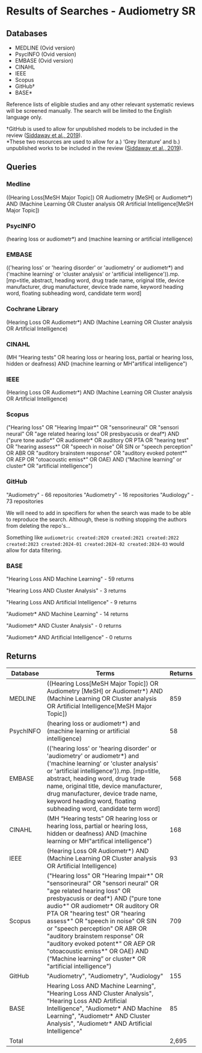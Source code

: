 # Results of Searches - Audiometry SR
## Databases

- MEDLINE (Ovid version)
- PsycINFO (Ovid version)
- EMBASE (Ovid version)
- CINAHL
- IEEE
- Scopus
- GitHub†  
- BASE*

Reference lists of eligible studies and any other relevant systematic reviews will be screened manually. The search will be limited to the English language only.

†GitHub is used to allow for unpublished models to be included in the review ([Siddaway et al., 2019](https://doi.org/10.1146/annurev-psych-010418-102803)).  
*These two resources are used to allow for a.) ‘Grey literature’ and b.) unpublished works to be included in the review ([Siddaway et al., 2019](https://doi.org/10.1146/annurev-psych-010418-102803)).

## Queries
### Medline
((Hearing Loss[MeSH Major Topic]) OR Audiometry [MeSH] or Audiometr*) AND (Machine Learning OR Cluster analysis OR Artificial Intelligence[MeSH Major Topic])

### PsycINFO
(hearing loss or audiometr*) and (machine learning or artificial intelligence)

### EMBASE
(('hearing loss' or 'hearing disorder' or 'audiometry' or audiometr*) and ('machine learning' or 'cluster analysis' or 'artificial intelligence')).mp. [mp=title, abstract, heading word, drug trade name, original title, device manufacturer, drug manufacturer, device trade name, keyword heading word, floating subheading word, candidate term word]

### Cochrane Library
(Hearing Loss OR Audiometr*) AND (Machine Learning OR Cluster analysis OR Artificial Intelligence)

### CINAHL
(MH “Hearing tests” OR hearing loss or hearing loss, partial or hearing loss, hidden or deafness) AND (machine learning or MH"artifical intelligence")

### IEEE
(Hearing Loss OR Audiometr*) AND (Machine Learning OR Cluster analysis OR Artificial Intelligence)

### Scopus
("Hearing loss" OR "Hearing Impair*" OR "sensorineural" OR "sensori neural" OR "age related hearing loss" OR presbyacusis or deaf*) AND ("pure tone audio*" OR audiometr* OR auditory OR PTA OR "hearing test" OR "hearing assess*" OR "speech in noise" OR SIN or "speech perception" OR ABR OR "auditory brainstem response" OR "auditory evoked potent*" OR AEP OR "otoacoustic emiss*" OR OAE) AND (“Machine learning” or cluster* OR "artificial intelligence") 

### GitHub
"Audiometry" - 66 repositories
"Audiometry" - 16 repositories
"Audiology" - 73 repositories

We will need to add in specifiers for when the search was made to be able to reproduce the search. Although, these is nothing stopping the authors from deleting the repo's...

Something like `audiometric created:2020 created:2021 created:2022 created:2023 created:2024-01 created:2024-02 created:2024-03` would allow for data filtering.

### BASE
"Hearing Loss AND Machine Learning" - 59 returns

"Hearing Loss AND Cluster Analysis" - 3 returns

"Hearing Loss AND Artificial Intelligence" - 9 returns

"Audiometr* AND Machine Learning" - 14 returns

"Audiometr* AND Cluster Analysis" - 0 returns

"Audiometr* AND Artificial Intelligence" - 0 returns

## Returns
| Database         	| Terms                                                                                                                                                                                                                                                                                                                                                      	| Returns 	|
|------------------	|------------------------------------------------------------------------------------------------------------------------------------------------------------------------------------------------------------------------------------------------------------------------------------------------------------------------------------------------------------	|---------	|
| MEDLINE          	| ((Hearing Loss[MeSH Major Topic]) OR Audiometry [MeSH] or Audiometr*) AND (Machine Learning OR Cluster analysis OR Artificial Intelligence[MeSH Major Topic])                                                                                                                                                                                              	| 859     	|
| PsychINFO        	| (hearing loss or audiometr*) and (machine learning or artificial intelligence)                                                                                                                                                                                                                                                                             	| 58      	|
| EMBASE           	| (('hearing loss' or 'hearing disorder' or 'audiometry' or audiometr*) and ('machine learning' or 'cluster analysis' or 'artificial intelligence')).mp. [mp=title, abstract, heading word, drug trade name, original title, device manufacturer, drug manufacturer, device trade name, keyword heading word, floating subheading word, candidate term word] 	| 568     	|
| CINAHL           	| (MH “Hearing tests” OR hearing loss or hearing loss, partial or hearing loss, hidden or deafness) AND (machine learning or MH"artifical intelligence")                                                                                                                                                                                                     	| 168      	|
| IEEE             	| (Hearing Loss OR Audiometr*) AND (Machine Learning OR Cluster analysis OR Artificial Intelligence)                                                                                                                                                                                                                                                         	| 93      	|
| Scopus   	        | ("Hearing loss" OR "Hearing Impair*" OR "sensorineural" OR "sensori neural" OR "age related hearing loss" OR presbyacusis or deaf*) AND ("pure tone audio*" OR audiometr* OR auditory OR PTA OR "hearing test" OR "hearing assess*" OR "speech in noise" OR SIN or "speech perception" OR ABR OR "auditory brainstem response" OR "auditory evoked potent*" OR AEP OR "otoacoustic emiss*" OR OAE) AND (“Machine learning” or cluster* OR "artificial intelligence")  | 709     	|
| GitHub           	| "Audiometry", "Audiometry", "Audiology"                                                                                                                                                                                                                                                                                                                    	| 155     	|
| BASE             	| Hearing Loss AND Machine Learning", "Hearing Loss AND Cluster Analysis", "Hearing Loss AND Artificial Intelligence", "Audiometr* AND Machine Learning", "Audiometr* AND Cluster Analysis", "Audiometr* AND Artificial Intelligence"                                                                                                                        	| 85      	|
| Total            	|                                                                                                                                                                                                                                                                                                                                                            	| 2,695   	|
